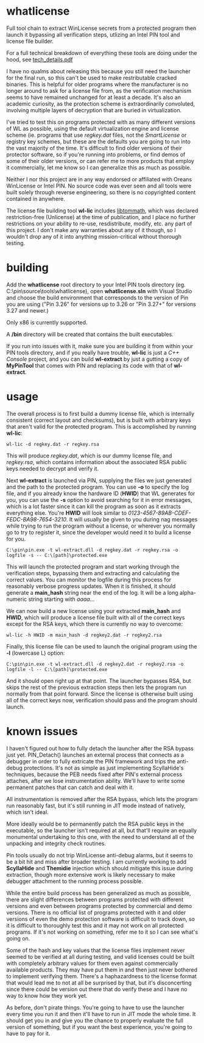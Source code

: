 # whatlicense
Full tool chain to extract WinLicense secrets from a protected program then launch it bypassing all verification steps, utlizing an Intel PIN tool and license file builder.

For a full technical breakdown of everything these tools are doing under the hood, see [tech_details.pdf](tech_details.pdf)

I have no qualms about releasing this because you still need the launcher for the final run, so this can't be used to make restributable cracked binaries.  This is helpful for older programs where the manufacturer is no longer around to ask for a license file from, as the verification mechanism seems to have remained unchanged for at least a decade.  It's also an academic curiosity, as the protection scheme is extraordinarily convoluted, involving multiple layers of decryption that are buried in virtualization.

I've tried to test this on programs protected with as many different versions of WL as possible, using the default virtualization engine and license scheme (ie. programs that use *regkey.dat* files, not the *SmartLicense* or registry key schemes, but these are the defaults you are going to run into the vast majority of the time.  It's difficult to find older versions of their protector software, so if you're running into problems, or find demos of some of their older versions, or can refer me to more products that employ it commercially, let me know so I can generalize this as much as possible.

Neither I nor this project are in any way endorsed or affiliated with Oreans WinLicense or Intel PIN.  No source code was ever seen and all tools were built solely through reverse engineering, so there is no copyrighted content contained in anywhere.

The license file building tool **wl-lic** includes [libtommath](https://github.com/libtom/libtommath), which was declared restriction-free (Unlicense) at the time of publication, and I place no further restrictions on your ability to re-use, resdistribute, modify, etc. any part of this project.  I don't make any warranties about any of it though, so I wouldn't drop any of it into anything mission-critical without thorough testing.

# building

Add the **whatlicense** root directory to your Intel PIN tools directory (eg. C:\pin\source\tools\whatlicense), open **whatlicense.sln** with Visual Studio and choose the build environment that corresponds to the version of Pin you are using ("Pin 3.26" for versions up to 3.26 or "Pin 3.27+" for versions 3.27 and newer.)

Only x86 is currently supported.

A **/bin** directory will be created that contains the built executables.

If you run into issues with it, make sure you are building it from within your PIN tools directory, and if you really have trouble, **wl-lic** is just a *C++ Console* project, and you can build **wl-extract** by just a gutting a copy of **MyPinTool** that comes with PIN and replacing its code with that of **wl-extract**.

# usage

The overall process is to first build a dummy license file, which is internally consistent (correct layout and checksums), but is built with arbitrary keys that aren't valid for the protected program.  This is accomplished by running **wl-lic**:

```
wl-lic -d regkey.dat -r regkey.rsa
```

This will produce *regkey.dat*, which is our dummy license file, and *regkey.rsa*, which contains information about the associated RSA public keys needed to decrypt and verify it.

Next **wl-extract** is launched via PIN, supplying the files we just generated and the path to the protected program.  You can use **-o** to specify the log file, and if you already know the hardware ID (**HWID**) that WL generates for you, you can use the **-s** option to avoid searching for it in error messages, which is a lot faster since it can kill the program as soon as it extracts everything else.  You're **HWID** will look similar to *0123-4567-89AB-CDEF-FEDC-BA98-7654-3210*. It will usually be given to you during nag messages while trying to run the program without a license, or wherever you normally go to try to register it, since the developer would need it to build a license for you.

```
C:\pin\pin.exe -t wl-extract.dll -d regkey.dat -r regkey.rsa -o logfile -s -- C:\[path]\protected.exe
```

This will launch the protected program and start working through the verification steps, bypassing them and extracting and calculating the correct values.  You can monitor the logfile during this process for reasonably verbose progress updates.  When it is finished, it should generate a **main_hash** string near the end of the log.  It will be a long alpha-numeric string starting with *aaaa...*

We can now build a new license using your extracted **main_hash** and **HWID**, which will produce a license file built with all of the correct keys except for the RSA keys, which there is currently no way to overcome:

```
wl-lic -h HWID -m main_hash -d regkey2.dat -r regkey2.rsa
```

Finally, this license file can be used to launch the original program using the **-l** (lowercase L) option:

```
C:\pin\pin.exe -t wl-extract.dll -d regkey2.dat -r regkey2.rsa -o logfile -l -- C:\[path]\protected.exe
```

And it should open right up at that point. The launcher bypasses RSA, but skips the rest of the previous extraction steps then lets the program run normally from that point forward.  Since the license is otherwise built using all of the correct keys now, verification should pass and the program should launch.

# known issues

I haven't figured out how to fully detach the launcher after the RSA bypass just yet.  PIN_Detach() launches an external process that connects as a debugger in order to fully extricate the PIN framework and trips the anti-debug protections.  It's not as simple as just implementing ScyllaHide's techniques, because the PEB needs fixed after PIN's external process attaches, after we lose instrumentation ability.  We'll have to write some permanent patches that can catch and deal with it.

All instrumentation is removed after the RSA bypass, which lets the program run reasonably fast, but it's still running in JIT mode instead of natively, which isn't ideal.

More ideally would be to permanently patch the RSA public keys in the executable, so the launcher isn't required at all, but that'll require an equally monumental undertaking to this one, with the need to understand all of the unpacking and integrity check routines.

Pin tools usually do not trip WinLicense anti-debug alarms, but it seems to be a bit hit and miss after broader testing.  I am currently working to add **ScyllaHide** and **Themidie** injection which should mitigate this issue during extraction, though more extensive work is likely necessary to make debugger attachment to the running process possible.

While the entire build process has been generalized as much as possible, there are slight differences between programs protected with different versions and even between programs protected by commercial and demo versions.  There is no official list of programs protected with it and older versions of even the demo protection software is difficult to track down, so it is difficult to thoroughly test this and it may not work on all protected programs.  If it's not working on something, refer me to it so I can see what's going on.

Some of the hash and key values that the license files implement never seemed to be verified at all during testing, and valid licenses could be built with completely arbitrary values for them even against commercially available products.  They may have put them in and then just never bothered to implement verifying them.  There's a haphazardness to the license format that would lead me to not at all be surprised by that, but it's disconcerting since there could be version out there that do verify these and I have no way to know how they work yet.

As before, don't pirate things.  You're going to have to use the launcher every time you run it and then it'll have to run in JIT mode the whole time.  It should get you in and give you the chance to properly evaluate the full version of something, but if you want the best experience, you're going to have to pay for it.
